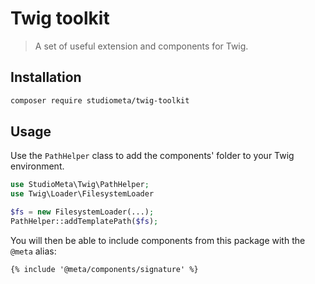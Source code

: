 # Twig toolkit

> A set of useful extension and components for Twig.

## Installation

```bash
composer require studiometa/twig-toolkit
```

## Usage

Use the `PathHelper` class to add the components' folder to your Twig environment.

```php
use StudioMeta\Twig\PathHelper;
use Twig\Loader\FilesystemLoader

$fs = new FilesystemLoader(...);
PathHelper::addTemplatePath($fs);
```

You will then be able to include components from this package with the `@meta` alias:

```twig
{% include '@meta/components/signature' %}
```
